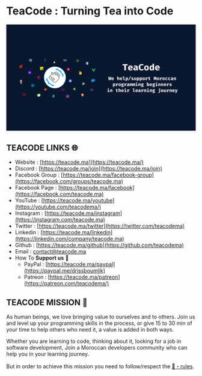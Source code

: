 # TeaCode : Turning Tea into Code

<img src="https://raw.githubusercontent.com/teacodema/.github/main/profile/assets/simplecover.png" alt="">

## **TEACODE LINKS** 🌐

- Website : [https://teacode.ma](https://teacode.ma/)
- Discord : [https://teacode.ma/join](https://teacode.ma/join)
- Facebook Group : [https://teacode.ma/facebook-group](https://facebook.com/groups/teacode.ma)
- Facebook Page : [https://teacode.ma/facebook](https://facebook.com/teacode.ma)
- YouTube : [https://teacode.ma/youtube](https://youtube.com/teacodema/)
- Instagram : [https://teacode.ma/instagram](https://instagram.com/teacode.ma)
- Twitter : [https://teacode.ma/twitter](https://twitter.com/teacodema)
- Linkedin : [https://teacode.ma/linkedin](https://linkedin.com/company/teacode.ma)
- Github : [https://teacode.ma/github](https://github.com/teacodema)
- Email : [contact@teacode.ma](mailto:contact@teacode.ma)
- How To **Support us** 💜
  - PayPal : [https://teacode.ma/paypal](https://paypal.me/drissboumlik)
  - Patreon : [https://teacode.ma/patreon](https://patreon.com/teacodema/)

## **TEACODE MISSION** 📜

As human beings, we love bringing value to ourselves and to others.
Join us and level up your programming skills in the process, or give 15 to 30 min of your time to help others who need it, a value is added in both ways.

Whether you are learning to code, thinking about it, looking for a job in software development, Join a Moroccan developers community who can help you in your learning journey.

But in order to achieve this mission you need to follow/respect the [📕・rules](https://teacode.ma/rules).
